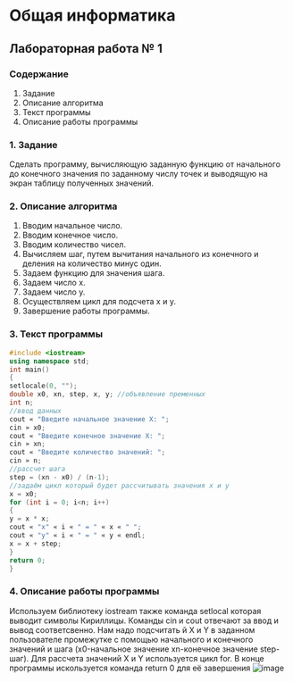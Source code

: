 # Общая информатика

## Лабораторная работа № 1

### Содержание

1. Задание
2. Описание алгоритма
3. Текст программы
4. Описание работы программы

### 1. Задание

Сделать программу, вычисляющую заданную функцию от начального до конечного значения по заданному числу точек и выводящую на экран таблицу полученных значений.

### 2. Описание алгоритма

1) Вводим начальное число.
2) Вводим конечное число.
3) Вводим количество чисел.
4) Вычисляем шаг, путем вычитания начального из конечного и деления на количество минус один.
5) Задаем функцию для значения шага.
6) Задаем число x.
7) Задаем число y.
8) Осуществляем цикл для подсчета x и y.
9) Завершение работы программы.

### 3. Текст программы

```c++
#include <iostream>
using namespace std;
int main()
{
setlocale(0, "");
double x0, xn, step, x, y; //объявление пременных
int n;
//ввод данных
cout « "Введите начальное значение X: ";
cin » x0;
cout « "Введите конечное значение X: ";
cin » xn;
cout « "Введите количество значений: ";
cin » n;
//рассчет шага
step = (xn - x0) / (n-1);
//задаём цикл который будет рассчитывать значения x и y
x = x0;
for (int i = 0; i<n; i++)
{
y = x * x;
cout « "x" « i « " = " « x « " ";
cout « "y" « i « " = " « y « endl;
x = x + step;
}
return 0;
}
```

### 4. Описание работы программы

Используем библиотеку iostream также команда setlocal которая выводит символы Кириллицы. Команды cin и cout отвечают за ввод и вывод соответсвенно. Нам надо подсчитать й X и Y в заданном пользователе промежутке с помощью начального и конечного значений и шага (x0-начальное значение xn-конечное значение step-шаг). Для рассчета значений X и Y используется цикл for. В конце программы искользуется команда return 0 для её завершения
![image](https://user-images.githubusercontent.com/106060331/172993687-c8e3d3f4-770f-4e34-97be-2759e8696686.png)
